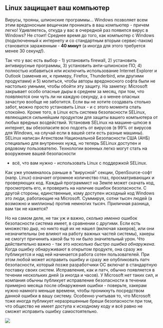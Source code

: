 <?php require("../../entete.php"); ?> <?php require("../../base.php"); ?> <?php require("../../fonctions.php"); ?>

<div id="corps">

<h2>Linux защищает ваш компьютер</h2>

Вирусы, трояны, шпионские программы... Windows позволяет всем этим вредоносным
вещичкам проникать в ваш компьютер - причем легко! Удивляетесь, откуда у вас в очередной
раз появился вирус в Windows? Не стоит! Среднее время до того, как компьютер с Windows
(подключенный к интернету и со стандартным вторым сервис-паком) становится зараженным -
<b>40 минут</b> (а иногда для этого требуется менее 30 секунд!).

Так что у вас есть выбор - 1) установить firewall, 2) установить антивирусные
программы, 3) установить анти-шпионское ПО, 4) полностью избавиться или исключить
использование Internet Explorer и Outlook (заменив их, к примеру, Firefox, 
Thunderbird, или другими продуктами) и 5) молиться, чтобы авторы вредоносного
софта были не настолько умными, чтобы обойти эту защиту. На заметку: Microsoft
закрывает особо опасные дыры в среднем за месяц, при том, что появляются они 
чуть ли ни каждую секунду, а о менее опасных зачастую вообще не заботится.
Если вы не хотите создавать столько забот, можно просто установить Linux - 
и с этого момента спать спокойно. Кроме того, в Linux есть система безопасности
SELinux, являющаяся сильнейшим продуктом для защиты вашего компьютера от любых
вредных воздействий. Установив SELinux на машине-шлюзе в интернет, вы обезопасите 
всю подсеть от вирусов (в 99% от вирусов для Windows, на случай если в вашей 
сети есть разные машины). SELinux написан Агенством Национальной Безопасности США 
(АНБ) специально для внутренних нужд, но теперь SELinux доступен и рядовому 
пользователю. Технологии военных легко могут стать на вооружение вашей безопасности 
- всё, что вам нужно - использовать Linux с поддержкой SELinux.

Как уже упомяналось раньше в "вирусной" секции, OpenSource-софт 
(напр. Linux) означает огромное количество глаз, просматривающих и
проверяющих код. Каждый программист на Земле может скачать код, просмотреть
его, и проверить на наличие ошибок безопасности. С другой стороны, единственные,
кому доступен исходный код Windows это люди, работающие на Microsoft.
Суммируя, сотни тысяч людей (а возможно и миллионы) против немногих тысяч.
Приличная разница, вам так не кажется?

Но на самом деле, не так уж и важно, <i>сколько именно</i> ошибок
безопасности система имеет, в сравнении с другими. Если есть множество дыр,
но никто ещё их не нашел (включая хакеров), или они незначительны (не
влияют на работу важных частей системы), хакеры не смогут причинить какой
бы то ни было значительный урон. Что действительно важно - так это 
<i>насколько быстро ошибка обнаружена</i>. Когда ошибку обнаруживают в
открытом продукте, она сразу же публикуется и над ней начинается работа
сотен пользователей. При этом любой может исправить ошибку и сразу же
опубликовать патч безопасности, который позже разработчики ОС включат
в стандартную поставку своих систем. Исправление, как и патч, обычно
появляется в течении нескольких дней (а иногда и часов). У Microsoft
нет таких сил, и компания обычны публикует исправление безопасности в
течении примерно месяца после обнаружения ошибки - поверьте, хакерам
нужно намного меньше времени, чтобы проникнуть посредством данной ошибки
в вашу систему. Особенно учитывая то, что Microsoft тоже иногда публикует
неразрешенные бреши безопасности при том, что общество не имеет доступа
к исходному коду и всё равно не сможет исправить ошибку самостоятельно.


<img src="Images/security_thumb.png" />

</div>


